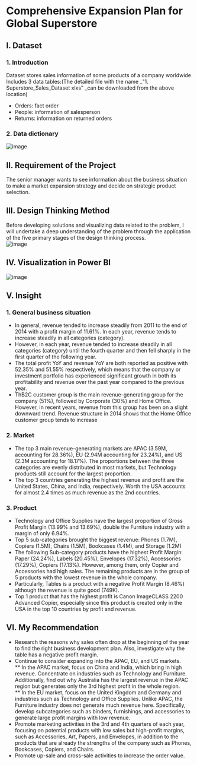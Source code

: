 # Comprehensive Expansion Plan for Global Superstore
## I. Dataset 
### 1. Introduction
Dataset stores sales information of some products of a company worldwide <br>
Includes 3 data tables:(The detailed file with the name _"1. Superstore_Sales_Dataset xlxs" _can be downloaded from the above location)
* Orders: fact order
* People: information of salesperson
* Returns: information on returned orders
### 2. Data dictionary
![image](https://user-images.githubusercontent.com/129883764/233850596-17a19294-72dd-43b7-b240-a93da2ad9070.png)
## II. Requirement of the Project
The senior manager wants to see information about the business situation to make a market expansion strategy and decide on strategic product selection.
## III. Design Thinking Method
Before developing solutions and visualizing data related to the problem, I will undertake a deep understanding of the problem through the application of the five primary stages of the design thinking process.		
![image](https://user-images.githubusercontent.com/129883764/233848893-5a43a918-79ce-4b75-9b44-b077f0f41882.png)
## IV. Visualization in Power BI
![image](https://user-images.githubusercontent.com/129883764/233850447-8167785b-2162-49d8-af95-e09781981631.png)
## V. Insight
### 1. General business situation
* In general, revenue tended to increase steadily from 2011 to the end of 2014 with a profit margin of 11.61%. In each year, revenue tends to increase steadily in all categories (category).
* However, in each year, revenue tended to increase steadily in all categories (category) until the fourth quarter and then fell sharply in the first quarter of the following year.
* The total profit YoY and revenue YoY are both reported as positive with 52.35% and 51.55% respectively, which means that the company or investment portfolio has experienced significant growth in both its profitability and revenue over the past year compared to the previous year.
* ThB2C customer group is the main revenue-generating group for the company (51%), followed by Corporate (30%) and Home Office. However, in recent years, revenue from this group has been on a slight downward trend. Revenue structure in 2014 shows that the Home Office customer group tends to increase
### 2. Market
* The top 3 main revenue-generating markets are APAC (3.59M, accounting for 28.36%), EU (2.94M accounting for 23.24%), and US (2.3M accounting for 18.17%). The proportions between the three categories are evenly distributed in most markets, but Technology products still account for the largest proportion.
* The top 3 countries generating the highest revenue and profit are the United States, China, and India, respectively. Worth the USA accounts for almost 2.4 times as much revenue as the 2nd countries.
### 3. Product
* Technology and Office Supplies have the largest proportion of Gross Profit Margin (13.99% and 13.69%), double the Furniture industry with a margin of only 6.94%.
* Top 5 sub-categories brought the biggest revenue: Phones (1.7M), Copiers (1.5M), Chairs (1.5M), Bookcases (1.4M), and Storage (1.2M)
* The following Sub-category products have the highest Profit Margin: Paper (24.24%), Labels (20.45%), Envelopes (17.32%), Accessories (17.29%), Copiers (17.13%). However, among them, only Copier and Accessories had high sales. The remaining products are in the group of 5 products with the lowest revenue in the whole company.
* Particularly, Tables is a product with a negative Profit Margin (8.46%) although the revenue is quite good (749K).
* Top 1 product that has the highest profit is Canon ImageCLASS 2200 Advanced Copier, especially since this product is created only in the USA in the top 10 countries by profit and revenue.
## VI. My Recommendation
* Research the reasons why sales often drop at the beginning of the year to find the right business development plan. Also, investigate why the table has a negative profit margin.
* Continue to consider expanding into the APAC, EU, and US markets. <br>
** In the APAC market, focus on China and India, which bring in high revenue. Concentrate on industries such as Technology and Furniture. Additionally, find out why Australia has the largest revenue in the APAC region but generates only the 3rd highest profit in the whole region. <br>
** In the EU market, focus on the United Kingdom and Germany and industries such as Technology and Office Supplies. Unlike APAC, the Furniture industry does not generate much revenue here. Specifically, develop subcategories such as binders, furnishings, and accessories to generate large profit margins with low revenue.
* Promote marketing activities in the 3rd and 4th quarters of each year, focusing on potential products with low sales but high-profit margins, such as Accessories, Art, Papers, and Envelopes, in addition to the products that are already the strengths of the company such as Phones, Bookcases, Copiers, and Chairs.
* Promote up-sale and cross-sale activities to increase the order value.

